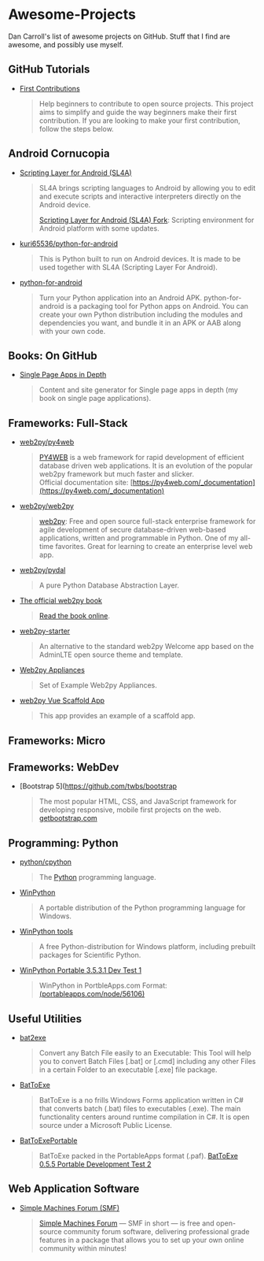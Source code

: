 # Awesome-Projects
Dan Carroll's list of awesome projects on GitHub. Stuff that I find are awesome, and possibly use myself.

## GitHub Tutorials

- [First Contributions](https://github.com/firstcontributions/first-contributions)

   > Help beginners to contribute to open source projects. This project aims to simplify and guide the way beginners make their first contribution. If you are looking to make your first contribution, follow the steps below.

## Android Cornucopia

- [Scripting Layer for Android (SL4A)](https://github.com/damonkohler/sl4a)

   > SL4A brings scripting languages to Android by allowing you to edit and execute scripts and interactive interpreters directly on the Android device.  
   >   
   > [Scripting Layer for Android (SL4A) Fork](https://github.com/kuri65536/sl4a): Scripting environment for Android platform with some updates.

- [kuri65536/python-for-android](https://github.com/kuri65536/python-for-android)

   > This is Python built to run on Android devices. It is made to be used together with SL4A (Scripting Layer For Android).

- [python-for-android](https://github.com/kivy/python-for-android)

   > Turn your Python application into an Android APK. python-for-android is a packaging tool for Python apps on Android. You can create your own Python distribution including the modules and dependencies you want, and bundle it in an APK or AAB along with your own code.

## Books: On GitHub

- [Single Page Apps in Depth](https://github.com/mixu/singlepageappbook)

   > Content and site generator for Single page apps in depth (my book on single page applications).

## Frameworks: Full-Stack

- [web2py/py4web](https://github.com/web2py/py4web)

   > [PY4WEB](https://py4web.com/) is a web framework for rapid development of efficient database driven web applications. It is an evolution of the popular web2py framework but much faster and slicker.  
   > Official documentation site: [https://py4web.com/_documentation](https://py4web.com/_documentation)

- [web2py/web2py](https://github.com/web2py/web2py)

   > [web2py](http://www.web2py.com/): Free and open source full-stack enterprise framework for agile development of secure database-driven web-based applications, written and programmable in Python. One of my all-time favorites. Great for learning to create an enterprise level web app.

- [web2py/pydal](https://github.com/web2py/pydal)

   > A pure Python Database Abstraction Layer.

- [The official web2py book](https://github.com/web2py/web2py-book)

   > [Read the book online](http://web2py.com/books).

- [web2py-starter](https://github.com/mjbeller/web2py-starter)

   > An alternative to the standard web2py Welcome app based on the AdminLTE open source theme and template.

- [Web2py Appliances](https://github.com/mdipierro/web2py-appliances)

   > Set of Example Web2py Appliances.

- [web2py Vue Scaffold App](https://github.com/web2py/scaffold)

   > This app provides an example of a scaffold app.

## Frameworks: Micro

## Frameworks: WebDev

- [Bootstrap 5](https://github.com/twbs/bootstrap

   > The most popular HTML, CSS, and JavaScript framework for developing responsive, mobile first projects on the web.
   > [getbootstrap.com](https://getbootstrap.com/)

## Programming: Python

- [python/cpython](https://github.com/python/cpython)

   > The [Python](https://www.python.org/) programming language.

- [WinPython](https://winpython.github.io/)

   >  A portable distribution of the Python programming language for Windows.  
   >  

- [WinPython tools](https://github.com/winpython/winpython)

   > A free Python-distribution for Windows platform, including prebuilt packages for Scientific Python.  

- [WinPython Portable 3.5.3.1 Dev Test 1](https://github.com/2wayne/WinPythonPortable)

   > WinPython in PortbleApps.com Format: [(portableapps.com/node/56106)](https://portableapps.com/node/56106)

## Useful Utilities

- [bat2exe](https://github.com/islamadel/bat2exe)

   > Convert any Batch File easily to an Executable: This Tool will help you to convert Batch Files [.bat] or [.cmd] including any other Files in a certain Folder to an executable [.exe] file package.

- [BatToExe](https://github.com/dan-carroll/BatToExe)

   > BatToExe is a no frills Windows Forms application written in C# that converts batch (.bat) files to executables (.exe). The main functionality centers around runtime compilation in C#. It is open source under a Microsoft Public License.

- [BatToExePortable](https://github.com/dan-carroll/BatToExePortable)

   > BatToExe packed in the PortableApps format (.paf). [BatToExe 0.5.5 Portable Development Test 2](https://github.com/dan-carroll/BatToExePortable/releases/tag/PAF_installer)

## Web Application Software

- [Simple Machines Forum (SMF)](https://github.com/SimpleMachines/SMF)

   > [Simple Machines Forum](https://www.simplemachines.org/) — SMF in short — is free and open-source community forum software, delivering professional grade features in a package that allows you to set up your own online community within minutes!

